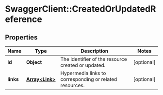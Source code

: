 # SwaggerClient::CreatedOrUpdatedReference

## Properties
Name | Type | Description | Notes
------------ | ------------- | ------------- | -------------
**id** | **Object** | The identifier of the resource created or updated. | [optional] 
**links** | [**Array&lt;Link&gt;**](Link.md) | Hypermedia links to corresponding or related resources. | [optional] 

